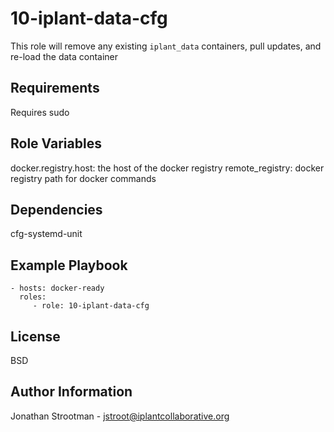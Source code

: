 10-iplant-data-cfg
==================

This role will remove any existing `iplant_data` containers, pull updates, and re-load the data container

Requirements
------------

Requires sudo


Role Variables
--------------
docker.registry.host: the host of the docker registry
remote_registry: docker registry path for docker commands

Dependencies
------------

cfg-systemd-unit

Example Playbook
----------------

    - hosts: docker-ready
      roles:
         - role: 10-iplant-data-cfg

License
-------

BSD

Author Information
------------------

Jonathan Strootman - jstroot@iplantcollaborative.org


